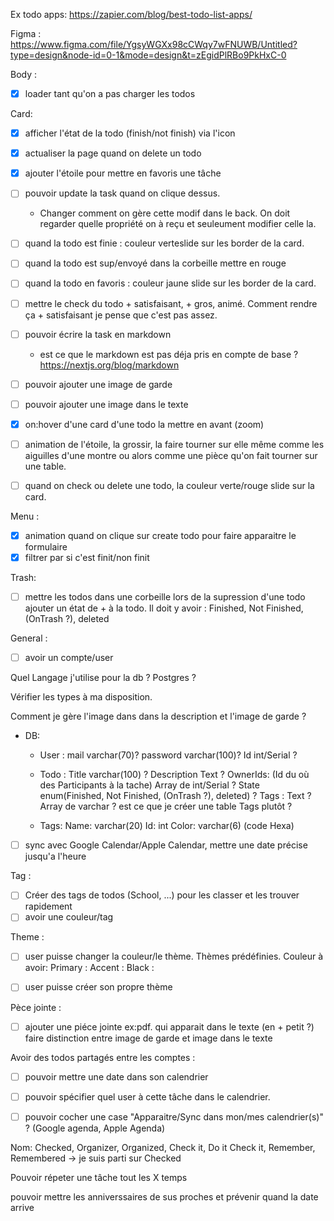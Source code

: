 Ex todo apps:
https://zapier.com/blog/best-todo-list-apps/

Figma :
https://www.figma.com/file/YgsyWGXx98cCWqy7wFNUWB/Untitled?type=design&node-id=0-1&mode=design&t=zEgidPlRBo9PkHxC-0

Body :
- [x] loader tant qu'on a pas charger les todos

Card:
- [x] afficher l'état de la todo (finish/not finish) via l'icon
- [x] actualiser la page quand on delete un todo
- [x] ajouter l'étoile pour mettre en favoris une tâche
- [ ] pouvoir update la task quand on clique dessus. 
  - Changer comment on gère cette modif dans le back. On doit regarder quelle propriété on à reçu et seuleument modifier celle la.

- [ ] quand la todo est finie : couleur verteslide sur les border de la card. 
- [ ] quand la todo est sup/envoyé dans la corbeille mettre en rouge
- [ ] quand la todo en favoris : couleur jaune slide sur les border de la card.
- [ ] mettre le check du todo + satisfaisant, + gros, animé. Comment rendre ça + satisfaisant je pense que c'est pas assez.
- [ ] pouvoir écrire la task en markdown 
  - est ce que le markdown est pas déja pris en compte de base ? https://nextjs.org/blog/markdown
- [ ] pouvoir ajouter une image de garde
- [ ] pouvoir ajouter une image dans le texte
- [x] on:hover d'une card d'une todo la mettre en avant (zoom)
- [ ] animation de l'étoile, la grossir, la faire tourner sur elle même comme les aiguilles d'une montre ou alors comme une pièce qu'on fait tourner sur une table.
- [ ] quand on check ou delete une todo, la couleur verte/rouge slide sur la card.

Menu :
- [x] animation quand on clique sur create todo pour faire 
apparaitre le formulaire 
- [x] filtrer par si c'est finit/non finit

Trash:
- [ ] mettre les todos dans une corbeille lors de la supression d'une todo
ajouter un état de + à la todo. Il doit y avoir : Finished, Not Finished, (OnTrash ?), deleted

General :
- [ ] avoir un compte/user

Quel Langage j'utilise pour la db ? Postgres ?

Vérifier les types à ma disposition.

Comment je gère l'image dans dans la description et l'image de garde ?
  - DB:
    - User :
    mail varchar(70)?
    password varchar(100)?
    Id int/Serial ?

    - Todo :
    Title varchar(100) ?
    Description Text ?
    OwnerIds: (Id du où des Participants à la tache) Array de int/Serial ?
    State enum(Finished, Not Finished, (OnTrash ?), deleted) ?
    Tags : Text ? Array de varchar ? est ce que je créer une table Tags plutôt ?

    - Tags:
    Name: varchar(20)
    Id: int
    Color: varchar(6) (code Hexa)
 
- [ ] sync avec Google Calendar/Apple Calendar, mettre une date précise jusqu'a l'heure

Tag :
- [ ] Créer des tags de todos (School, ...) pour les classer et les trouver rapidement
- [ ] avoir une couleur/tag

Theme :
- [ ] user puisse changer la couleur/le thème. Thèmes prédéfinies. Couleur à avoir:
Primary :
Accent :
Black :

- [ ] user puisse créer son propre thème

Pèce jointe :
- [ ] ajouter une piéce jointe ex:pdf. qui apparait dans le texte (en + petit ?) faire distinction entre image de garde et image dans le texte  

Avoir des todos partagés entre les comptes :
  - [ ] pouvoir mettre une date dans son calendrier 
  - [ ] pouvoir spécifier quel user à cette tâche dans le calendrier. 
  - [ ] pouvoir cocher une case "Apparaitre/Sync dans mon/mes calendrier(s)" ? (Google agenda, Apple Agenda)


Nom:
Checked, Organizer, Organized, Check it, Do it Check it, Remember, Remembered
-> je suis parti sur Checked


Pouvoir répeter une tâche tout les X temps

pouvoir mettre les anniverssaires de sus proches et prévenir quand la date arrive